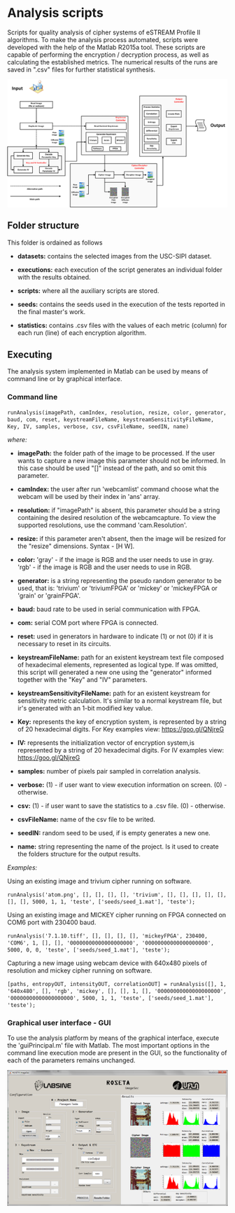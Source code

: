 # Analysis scripts

Scripts for quality analysis of cipher systems of eSTREAM Profile II algorithms. To make the analysis process automated, scripts were
developed with the help of the Matlab R2015a tool. These scripts are capable of performing the encryption / decryption process, as well
as calculating the established metrics. The numerical results of the runs are saved in ".csv" files for further statistical synthesis.

<img align="center" title="Schema of Analysis script." src="../img/analysisSW-schema.png">


## Folder structure

This folder is ordained as follows

* **datasets:** contains the selected images from the USC-SIPI dataset.

* **executions:** each execution of the script generates an individual folder with the results obtained.

* **scripts:** where all the auxiliary scripts are stored.

* **seeds:** contains the seeds used in the execution of the tests reported in the final master's work.

* **statistics:** contains .csv files with the values of each metric (column) for each run (line) of each encryption algorithm.

## Executing

The analysis system implemented in Matlab can be used by means of command line or by graphical interface.

### Command line

```
runAnalysis(imagePath, camIndex, resolution, resize, color, generator, baud, com, reset, keystreamFileName, keystreamSensitivityFileName, Key, IV, samples, verbose, csv, csvFileName, seedIN, name)
```

*where:*

* **imagePath:** the folder path of the image to be processed. If the user wants to capture a new image this parameter should not be informed. In this case should be used "[]" instead of the path, and so omit this parameter.

* **camIndex:** the user after run 'webcamlist' command choose what the webcam will be used by their index in 'ans' array.

* **resolution:** if "imagePath" is absent, this parameter should be a string containing the desired resolution of the webcamcapture. To view the supported resolutions, use the command 'cam.Resolution'. 

* **resize:** if this parameter aren't absent, then the image will be resized for the "resize" dimensions. Syntax - \[H W]. 

* **color:** 'gray' - if the image is RGB and the user needs to use in gray. 'rgb' - if the image is RGB and the user needs to use in RGB.

* **generator:** is a string representing the pseudo random generator to be used, that is: 'trivium' or 'triviumFPGA' or 'mickey' or 'mickeyFPGA or 'grain' or 'grainFPGA'.

* **baud:** baud rate to be used in serial communication with FPGA.

* **com:** serial COM port where FPGA is connected.

* **reset:** used in generators in hardware to indicate (1) or not (0) if it is necessary to reset in its circuits.

* **keystreamFileName:** path for an existent keystream text file composed of hexadecimal elements, represented as logical type. If was omitted, this script will generated a new one using the "generator" informed together with the "Key" and "IV" parameters.   

* **keystreamSensitivityFileName:** path for an existent keystream for sensitivity metric calculation. It's similar to a normal keystream file, but ir's generated with an 1-bit modified key value.

* **Key:** represents the key of encryption system, is represented by a string of 20 hexadecimal digits. For Key examples view: <https://goo.gl/QNjreG>

* **IV:** represents the initialization vector of encryption system,is represented by a string of 20 hexadecimal digits. For IV examples view: <https://goo.gl/QNjreG> 

* **samples:** number of pixels pair sampled in correlation analysis.

* **verbose:** (1) - if user want to view execution information on screen. (0) - otherwise.

* **csv:** (1) - if user want to save the statistics to a .csv file. (0) - otherwise.

* **csvFileName:** name of the csv file to be writed.

* **seedIN:** random seed to be used, if is empty generates a new one.

* **name:** string representing the name of the project. Is it used to create the folders structure for the output results.

*Examples:*

Using an existing image and trivium cipher running on software.
```
runAnalysis('atom.png', [], [], [], [], 'trivium', [], [], [], [], [], [], [], 5000, 1, 1, 'teste', ['seeds/seed_1.mat'], 'teste');
```

Using an existing image and MICKEY cipher running on FPGA connected on COM6 port with 230400 baud.
```
runAnalysis('7.1.10.tiff', [], [], [], [], 'mickeyFPGA', 230400, 'COM6', 1, [], [], '00000000000000000000', '00000000000000000000', 5000, 0, 0, 'teste', ['seeds/seed_1.mat'], 'teste');
```

Capturing a new image using webcam device with 640x480 pixels of resolution and mickey cipher running on software.
```
[paths, entropyOUT, intensityOUT, correlationOUT] = runAnalysis([], 1, '640x480', [], 'rgb', 'mickey', [], [], 1, [], '00000000000000000000', '00000000000000000000', 5000, 1, 1, 'teste', ['seeds/seed_1.mat'], 'teste');
```

### Graphical user interface - GUI

To use the analysis platform by means of the graphical interface, execute the 'guiPrincipal.m' file with Matlab. The most important options in the command line execution mode are present in the GUI, so the functionality of each of the parameters remains unchanged.

<img align="center" title="Example of GUI execution." src="../guiAnalysis.png">
